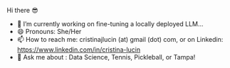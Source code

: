Hi there :sunglasses:

- 🔭 I’m currently working on fine-tuning a locally deployed LLM...
- 😄 Pronouns: She/Her
- 📫 How to reach me: cristinajlucin (at) gmail (dot) com, or on Linkedin: https://www.linkedin.com/in/cristina-lucin
- 💬 Ask me about : Data Science, Tennis, Pickleball, or Tampa!
